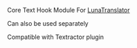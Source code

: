 Core Text Hook Module For [LunaTranslator](https://github.com/HIllya51/LunaTranslator)

Can also be used separately

Compatible with Textractor plugin